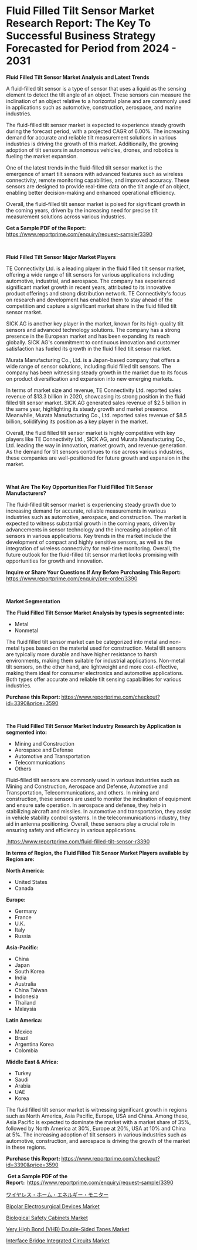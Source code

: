 <p><h1>Fluid Filled Tilt Sensor Market Research Report: The Key To Successful Business Strategy Forecasted for Period from 2024 - 2031</h1></p><p><strong>Fluid Filled Tilt Sensor Market Analysis and Latest Trends</strong></p>
<p><p>A fluid-filled tilt sensor is a type of sensor that uses a liquid as the sensing element to detect the tilt angle of an object. These sensors can measure the inclination of an object relative to a horizontal plane and are commonly used in applications such as automotive, construction, aerospace, and marine industries.</p><p>The fluid-filled tilt sensor market is expected to experience steady growth during the forecast period, with a projected CAGR of 6.00%. The increasing demand for accurate and reliable tilt measurement solutions in various industries is driving the growth of this market. Additionally, the growing adoption of tilt sensors in autonomous vehicles, drones, and robotics is fueling the market expansion.</p><p>One of the latest trends in the fluid-filled tilt sensor market is the emergence of smart tilt sensors with advanced features such as wireless connectivity, remote monitoring capabilities, and improved accuracy. These sensors are designed to provide real-time data on the tilt angle of an object, enabling better decision-making and enhanced operational efficiency.</p><p>Overall, the fluid-filled tilt sensor market is poised for significant growth in the coming years, driven by the increasing need for precise tilt measurement solutions across various industries.</p></p>
<p><strong>Get a Sample PDF of the Report:&nbsp;</strong> <a href="https://www.reportprime.com/enquiry/request-sample/3390">https://www.reportprime.com/enquiry/request-sample/3390</a></p>
<p>&nbsp;</p>
<p><strong>Fluid Filled Tilt Sensor Major Market Players</strong></p>
<p><p>TE Connectivity Ltd. is a leading player in the fluid filled tilt sensor market, offering a wide range of tilt sensors for various applications including automotive, industrial, and aerospace. The company has experienced significant market growth in recent years, attributed to its innovative product offerings and strong distribution network. TE Connectivity's focus on research and development has enabled them to stay ahead of the competition and capture a significant market share in the fluid filled tilt sensor market.</p><p>SICK AG is another key player in the market, known for its high-quality tilt sensors and advanced technology solutions. The company has a strong presence in the European market and has been expanding its reach globally. SICK AG's commitment to continuous innovation and customer satisfaction has fueled its growth in the fluid filled tilt sensor market.</p><p>Murata Manufacturing Co., Ltd. is a Japan-based company that offers a wide range of sensor solutions, including fluid filled tilt sensors. The company has been witnessing steady growth in the market due to its focus on product diversification and expansion into new emerging markets.</p><p>In terms of market size and revenue, TE Connectivity Ltd. reported sales revenue of $13.3 billion in 2020, showcasing its strong position in the fluid filled tilt sensor market. SICK AG generated sales revenue of $2.5 billion in the same year, highlighting its steady growth and market presence. Meanwhile, Murata Manufacturing Co., Ltd. reported sales revenue of $8.5 billion, solidifying its position as a key player in the market.</p><p>Overall, the fluid filled tilt sensor market is highly competitive with key players like TE Connectivity Ltd., SICK AG, and Murata Manufacturing Co., Ltd. leading the way in innovation, market growth, and revenue generation. As the demand for tilt sensors continues to rise across various industries, these companies are well-positioned for future growth and expansion in the market.</p></p>
<p>&nbsp;</p>
<p><strong>What Are The Key Opportunities For Fluid Filled Tilt Sensor Manufacturers?</strong></p>
<p><p>The fluid-filled tilt sensor market is experiencing steady growth due to increasing demand for accurate, reliable measurements in various industries such as automotive, aerospace, and construction. The market is expected to witness substantial growth in the coming years, driven by advancements in sensor technology and the increasing adoption of tilt sensors in various applications. Key trends in the market include the development of compact and highly sensitive sensors, as well as the integration of wireless connectivity for real-time monitoring. Overall, the future outlook for the fluid-filled tilt sensor market looks promising with opportunities for growth and innovation.</p></p>
<p><strong>Inquire or Share Your Questions If Any Before Purchasing This Report:</strong> <a href="https://www.reportprime.com/enquiry/pre-order/3390">https://www.reportprime.com/enquiry/pre-order/3390</a></p>
<p>&nbsp;</p>
<p><strong>Market Segmentation</strong></p>
<p><strong>The Fluid Filled Tilt Sensor Market Analysis by types is segmented into:</strong></p>
<p><ul><li>Metal</li><li>Nonmetal</li></ul></p>
<p><p>The fluid filled tilt sensor market can be categorized into metal and non-metal types based on the material used for construction. Metal tilt sensors are typically more durable and have higher resistance to harsh environments, making them suitable for industrial applications. Non-metal tilt sensors, on the other hand, are lightweight and more cost-effective, making them ideal for consumer electronics and automotive applications. Both types offer accurate and reliable tilt sensing capabilities for various industries.</p></p>
<p><strong>Purchase this Report:&nbsp;</strong><a href="https://www.reportprime.com/checkout?id=3390&price=3590">https://www.reportprime.com/checkout?id=3390&price=3590</a></p>
<p>&nbsp;</p>
<p><strong>The Fluid Filled Tilt Sensor Market Industry Research by Application is segmented into:</strong></p>
<p><ul><li>Mining and Construction</li><li>Aerospace and Defense</li><li>Automotive and Transportation</li><li>Telecommunications</li><li>Others</li></ul></p>
<p><p>Fluid-filled tilt sensors are commonly used in various industries such as Mining and Construction, Aerospace and Defense, Automotive and Transportation, Telecommunications, and others. In mining and construction, these sensors are used to monitor the inclination of equipment and ensure safe operation. In aerospace and defense, they help in stabilizing aircraft and missiles. In automotive and transportation, they assist in vehicle stability control systems. In the telecommunications industry, they aid in antenna positioning. Overall, these sensors play a crucial role in ensuring safety and efficiency in various applications.</p></p>
<p><a href="https://www.reportprime.com/fluid-filled-tilt-sensor-r3390">&nbsp;https://www.reportprime.com/fluid-filled-tilt-sensor-r3390</a></p>
<p><strong>In terms of Region, the Fluid Filled Tilt Sensor Market Players available by Region are:</strong></p>
<p>
    <p> <strong> North America: </strong>
        <ul>
            <li>United States</li>
            <li>Canada</li>
        </ul>
        </p> 
    <p> <strong> Europe: </strong>
        <ul>
            <li>Germany</li>
            <li>France</li>
            <li>U.K.</li>
            <li>Italy</li>
            <li>Russia</li>
        </ul>
        </p> 
    <p> <strong> Asia-Pacific: </strong>
        <ul>
            <li>China</li>
            <li>Japan</li>
            <li>South Korea</li>
            <li>India</li>
            <li>Australia</li>
            <li>China Taiwan</li>
            <li>Indonesia</li>
            <li>Thailand</li>
            <li>Malaysia</li>
        </ul>
        </p> 
    <p> <strong> Latin America: </strong>
        <ul>
            <li>Mexico</li>
            <li>Brazil</li>
            <li>Argentina Korea</li>
            <li>Colombia</li>
        </ul>
        </p> 
    <p> <strong> Middle East & Africa: </strong>
        <ul>
            <li>Turkey</li>
            <li>Saudi</li>
            <li>Arabia</li>
            <li>UAE</li>
            <li>Korea</li>
        </ul>
    </p>
    </p>
<p><p>The fluid filled tilt sensor market is witnessing significant growth in regions such as North America, Asia Pacific, Europe, USA and China. Among these, Asia Pacific is expected to dominate the market with a market share of 35%, followed by North America at 30%, Europe at 20%, USA at 10% and China at 5%. The increasing adoption of tilt sensors in various industries such as automotive, construction, and aerospace is driving the growth of the market in these regions.</p></p>
<p><strong>Purchase this Report: </strong><a href="https://www.reportprime.com/checkout?id=3390&price=3590">https://www.reportprime.com/checkout?id=3390&price=3590</a></p>
<p>&nbsp;<strong>Get a Sample PDF of the Report:&nbsp;&nbsp;</strong><a href="https://www.reportprime.com/enquiry/request-sample/3390">https://www.reportprime.com/enquiry/request-sample/3390</a></p>
<p><strong></strong></p>
<p><p><a href="https://github.com/leigh4852023/Market-Research-Report-List-2/blob/main/210818833628.md">ワイヤレス・ホーム・エネルギー・モニター</a></p><p><a href="https://issuu.com/reportprime-2/docs/bipolar-electrosurgical-devices-market-size-2030.p">Bipolar Electrosurgical Devices Market</a></p><p><a href="https://www.linkedin.com/pulse/exploring-biological-safety-cabinets-market-dynamics-global-xqypf">Biological Safety Cabinets Market</a></p><p><a href="https://medium.com/@janetchuaf36/very-high-bond-vhb-double-sided-tapes-market-a-global-and-regional-analysis-focus-on-region-d0e951a54e88">Very High Bond (VHB) Double-Sided Tapes Market</a></p><p><a href="https://github.com/jaidynmorantestelletmjzya/Market-Research-Report-List-3/blob/main/interface-bridge-integrated-circuits-market.md">Interface Bridge Integrated Circuits Market</a></p></p>